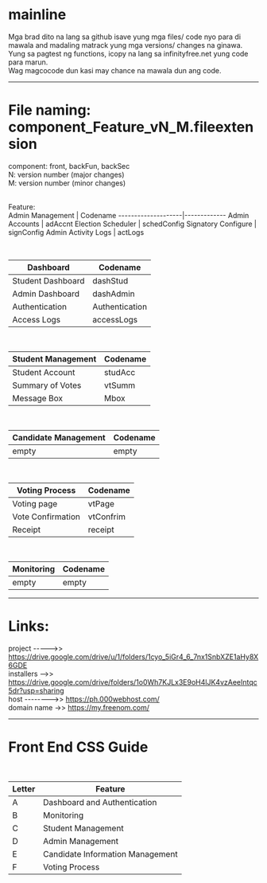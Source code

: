 # mainline
Mga brad dito na lang sa github isave yung mga files/ code nyo para di mawala and madaling matrack yung mga versions/ changes na ginawa.  
Yung sa pagtest ng functions, icopy na lang sa infinityfree.net yung code para marun.  
Wag magcocode dun kasi may chance na mawala dun ang code.  

-----------------------------------------------------------

# File naming: component_Feature_vN_M.fileextension  
component: front, backFun, backSec <br>
N: version number (major changes)  <br>
M: version number (minor changes)  <br><br>

Feature: <br>
Admin Management    | Codename
--------------------|-------------
Admin Accounts      | adAccnt
Election Scheduler  | schedConfig
Signatory Configure | signConfig 
Admin Activity Logs | actLogs 

<br>

Dashboard          | Codename
-------------------|-----------
Student Dashboard  | dashStud 
Admin Dashboard    | dashAdmin 
Authentication     | Authentication
Access Logs        | accessLogs

<br>

Student Management | Codename
-------------------|-----------
Student Account    | studAcc
Summary of Votes   | vtSumm
Message Box        | Mbox

<br>

Candidate Management | Codename
-------------------|-----------
empty    | empty

<br>

Voting Process     | Codename
-------------------|-----------
Voting page   | vtPage
Vote Confirmation | vtConfrim
Receipt | receipt

<br>

Monitoring         | Codename
-------------------|-----------
empty    | empty


-----------------------------------------------------------

# Links:  
project ----->> https://drive.google.com/drive/u/1/folders/1cyo_5iGr4_6_7nx1SnbXZE1aHy8X6GDE  
installers -->> https://drive.google.com/drive/folders/1o0Wh7KJLx3E9oH4lJK4vzAeeIntqc5dr?usp=sharing  
host -------->> https://ph.000webhost.com/  
domain name ->> https://my.freenom.com/  

-----------------------------------------------------------

# Front End CSS Guide 
<br>

Letter  | Feature
--------|-----------
A       | Dashboard and Authentication
B       | Monitoring
C       | Student Management
D       | Admin Management
E       | Candidate Information Management
F       | Voting Process
